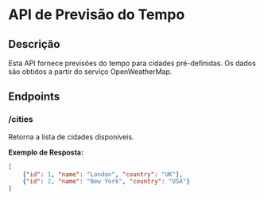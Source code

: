 # API de Previsão do Tempo

## Descrição

Esta API fornece previsões do tempo para cidades pré-definidas. Os dados são obtidos a partir do serviço OpenWeatherMap.

## Endpoints

### /cities

Retorna a lista de cidades disponíveis.

**Exemplo de Resposta:**
```json
[
    {"id": 1, "name": "London", "country": "UK"},
    {"id": 2, "name": "New York", "country": "USA"}
]

